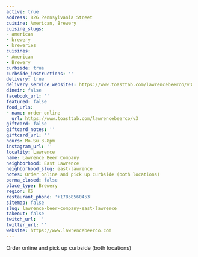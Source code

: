 ```yaml
---
active: true
address: 826 Pennsylvania Street
cuisine: American, Brewery
cuisine_slugs:
- american
- brewery
- breweries
cuisines:
- American
- Brewery
curbside: true
curbside_instructions: ''
delivery: true
delivery_service_websites: https://www.toasttab.com/lawrencebeerco/v3
dinein: false
facebook_url: ''
featured: false
food_urls:
- name: order online
  url: https://www.toasttab.com/lawrencebeerco/v3
giftcard: false
giftcard_notes: ''
giftcard_url: ''
hours: Mo-Su 3-8pm
instagram_url: ''
locality: Lawrence
name: Lawrence Beer Company
neighborhood: East Lawrence
neighborhood_slug: east-lawrence
notes: Order online and pick up curbside (both locations)
perma_closed: false
place_type: Brewery
region: KS
restaurant_phone: '+17858560453'
sitemap: false
slug: lawrence-beer-company-east-lawrence
takeout: false
twitch_url: ''
twitter_url: ''
website: https://www.lawrencebeerco.com
---
```


Order online and pick up curbside (both locations)